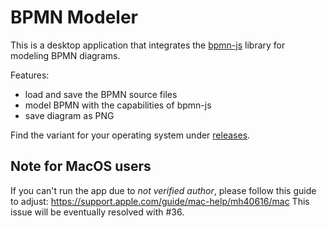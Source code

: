 # BPMN Modeler

This is a desktop application that integrates the [bpmn-js](https://bpmn.io/toolkit/bpmn-js/) library for modeling BPMN diagrams.

Features:

- load and save the BPMN source files
- model BPMN with the capabilities of bpmn-js
- save diagram as PNG

Find the variant for your operating system under [releases](https://github.com/dArignac/bpmn/releases).


## Note for MacOS users

If you can't run the app due to _not verified author_, please follow this guide to adjust: https://support.apple.com/guide/mac-help/mh40616/mac
This issue will be eventually resolved with #36.